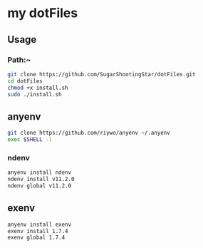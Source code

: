 # my dotFiles

## Usage

### Path:~
```zsh
git clone https://github.com/SugarShootingStar/dotFiles.git
cd dotFiles
chmod +x install.sh
sudo ./install.sh
```


## anyenv
```zsh
git clone https://github.com/riywo/anyenv ~/.anyenv
exec $SHELL -l
```

### ndenv
```zsh
anyenv install ndenv
ndenv install v11.2.0
ndenv global v11.2.0
```


## exenv
```zsh
anyenv install exenv
exenv install 1.7.4
exenv global 1.7.4
```

